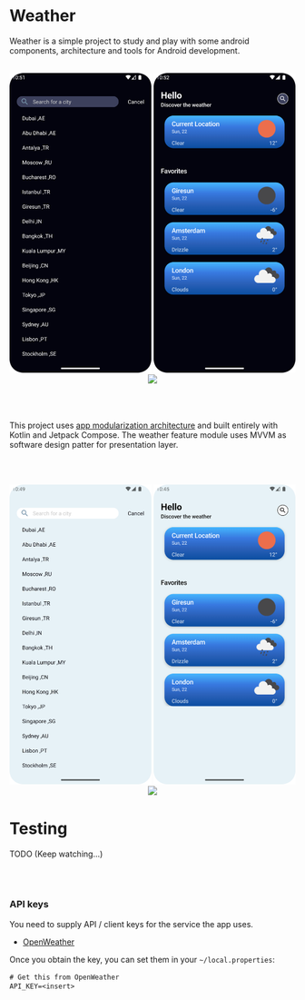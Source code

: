 
# Weather

Weather is a simple project to study and play with some android components, architecture and tools for Android development.
<br><br>

<p align="center">
  <img src="https://github.com/OzcanAlasalvar/Weather/blob/main/art/search_dark.png" width="250">
  <img src="https://github.com/OzcanAlasalvar/Weather/blob/main/art/detail_dark.png" width="250">
  <img src="https://github.com/OzcanAlasalvar/Weather/blob/main/art/art/detail_night.gif" width="250">
</p>
<br><br>

This project uses [app modularization architecture](https://developer.android.com/topic/modularization) and  built entirely with Kotlin and Jetpack Compose. The weather feature module uses MVVM as software design patter for presentation layer.


<br><br>

<p align="center">
  <img src="https://github.com/OzcanAlasalvar/Weather/blob/main/art/serarch_light.png" width="250">
  <img src="https://github.com/OzcanAlasalvar/Weather/blob/main/art/home_light.png" width="250">
  <img src="https://github.com/OzcanAlasalvar/Weather/blob/main/art/detail_light.gif" width="250">
</p>



# Testing

TODO (Keep watching...)

<br><br>

### API keys

You need to supply API / client keys for the service the app uses.

- [OpenWeather](https://openweathermap.org/)

Once you obtain the key, you can set them in your `~/local.properties`:

```
# Get this from OpenWeather
API_KEY=<insert>
```
